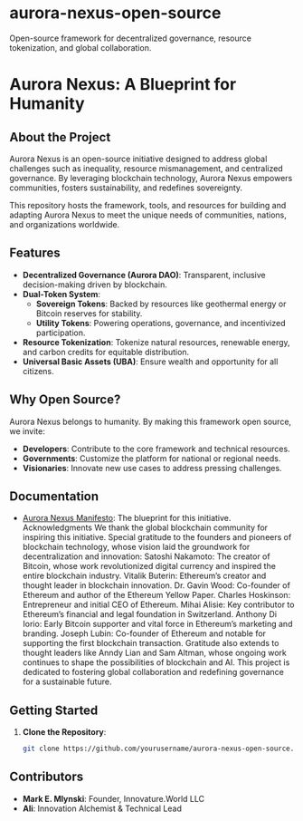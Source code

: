 # aurora-nexus-open-source
Open-source framework for decentralized governance, resource tokenization, and global collaboration.
# Aurora Nexus: A Blueprint for Humanity

## About the Project
Aurora Nexus is an open-source initiative designed to address global challenges such as inequality, resource mismanagement, and centralized governance. By leveraging blockchain technology, Aurora Nexus empowers communities, fosters sustainability, and redefines sovereignty.

This repository hosts the framework, tools, and resources for building and adapting Aurora Nexus to meet the unique needs of communities, nations, and organizations worldwide.

## Features
- **Decentralized Governance (Aurora DAO)**: Transparent, inclusive decision-making driven by blockchain.
- **Dual-Token System**:
  - **Sovereign Tokens**: Backed by resources like geothermal energy or Bitcoin reserves for stability.
  - **Utility Tokens**: Powering operations, governance, and incentivized participation.
- **Resource Tokenization**: Tokenize natural resources, renewable energy, and carbon credits for equitable distribution.
- **Universal Basic Assets (UBA)**: Ensure wealth and opportunity for all citizens.

## Why Open Source?
Aurora Nexus belongs to humanity. By making this framework open source, we invite:
- **Developers**: Contribute to the core framework and technical resources.
- **Governments**: Customize the platform for national or regional needs.
- **Visionaries**: Innovate new use cases to address pressing challenges.
## Documentation
- [Aurora Nexus Manifesto](aurora-nexus-manifesto.pdf): The blueprint for this initiative.
Acknowledgments
We thank the global blockchain community for inspiring this initiative.
Special gratitude to the founders and pioneers of blockchain technology, whose vision laid the groundwork for decentralization and innovation:
Satoshi Nakamoto: The creator of Bitcoin, whose work revolutionized digital currency and inspired the entire blockchain industry.
Vitalik Buterin: Ethereum’s creator and thought leader in blockchain innovation.
Dr. Gavin Wood: Co-founder of Ethereum and author of the Ethereum Yellow Paper.
Charles Hoskinson: Entrepreneur and initial CEO of Ethereum.
Mihai Alisie: Key contributor to Ethereum’s financial and legal foundation in Switzerland.
Anthony Di Iorio: Early Bitcoin supporter and vital force in Ethereum’s marketing and branding.
Joseph Lubin: Co-founder of Ethereum and notable for supporting the first blockchain transaction.
Gratitude also extends to thought leaders like Anndy Lian and Sam Altman, whose ongoing work continues to shape the possibilities of blockchain and AI.
This project is dedicated to fostering global collaboration and redefining governance for a sustainable future.
## Getting Started
1. **Clone the Repository**:
   ```bash
   git clone https://github.com/yourusername/aurora-nexus-open-source.git

## Contributors
- **Mark E. Mlynski**: Founder, Innovature.World LLC
- **Ali**: Innovation Alchemist & Technical Lead
